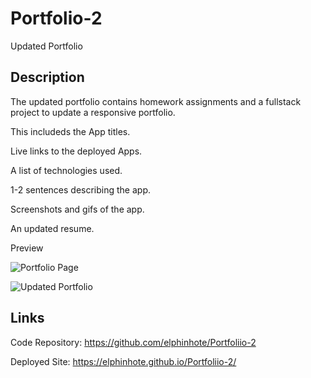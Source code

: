 # Portfolio-2
Updated Portfolio

## Description

The updated portfolio contains homework assignments and a fullstack project to update a responsive portfolio.

This includeds the App titles.

Live links to the deployed Apps.

A list of technologies used.

1-2 sentences describing the app.

Screenshots and gifs of the app.

An updated resume.


Preview


![Portfolio Page](https://user-images.githubusercontent.com/65749636/110235007-973d0780-7ee2-11eb-9426-42c000bbd20e.PNG)



![Updated Portfolio](https://user-images.githubusercontent.com/65749636/113250139-caba4a00-9274-11eb-8140-ac093ebc5f53.png)


## Links

Code Repository: https://github.com/elphinhote/Portfoliio-2  

Deployed Site:  https://elphinhote.github.io/Portfoliio-2/
